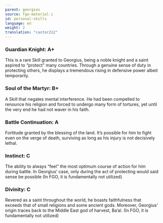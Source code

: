 ```yaml
---
parent: georgios
source: fgo-material-i
id: personal-skills
language: en
weight: 2
translation: "castor212"
---
```


### Guardian Knight: A+

This is a rare Skill granted to Georgius, being a noble knight and a saint aspired to “protect” many countries.
Through a genuine sense of duty in protecting others, he displays a tremendous rising in defensive power albeit temporarily.

### Soul of the Martyr: B+

A Skill that negates mental interference.
He had been compelled to renounce his religion and forced to undergo many form of tortures, yet until the very end he had not waver in his faith.

### Battle Continuation: A

Fortitude granted by the blessing of the land. It’s possible for him to fight even on the verge of death, surviving as long as his injury is not decisively lethal.

### Instinct: C

The ability to always “feel” the most optimum course of action for him during battle. In Georgius’ case, only during the act of protecting would said sense be possible
(In FGO, it is fundamentally not utilized)

### Divinity: C

Revered as a saint throughout the world, he boasts faithfulness that exceeds that of small religions and some ancient gods.
Moreover, Georgius’ origin traces back to the Middle East god of harvest, Ba’al.
(In FGO, it is fundamentally not utilized)
